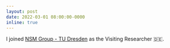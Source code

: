 ```yaml
---
layout: post
date: 2022-03-01 08:00:00-0000
inline: true
---
```


I joined [NSM Group - TU Dresden](https://www.cms-labs.org/) as the Visiting Researcher 🇩🇪.
